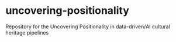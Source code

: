 # uncovering-positionality
Repository for the Uncovering Positionality in data-driven/AI cultural heritage pipelines 
